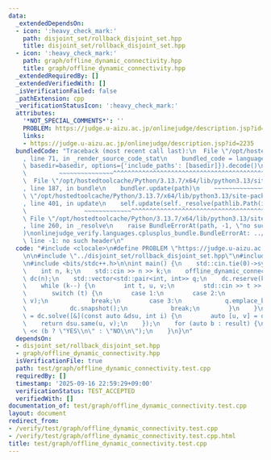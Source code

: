 ```yaml
---
data:
  _extendedDependsOn:
  - icon: ':heavy_check_mark:'
    path: disjoint_set/rollback_disjoint_set.hpp
    title: disjoint_set/rollback_disjoint_set.hpp
  - icon: ':heavy_check_mark:'
    path: graph/offline_dynamic_connectivity.hpp
    title: graph/offline_dynamic_connectivity.hpp
  _extendedRequiredBy: []
  _extendedVerifiedWith: []
  _isVerificationFailed: false
  _pathExtension: cpp
  _verificationStatusIcon: ':heavy_check_mark:'
  attributes:
    '*NOT_SPECIAL_COMMENTS*': ''
    PROBLEM: https://judge.u-aizu.ac.jp/onlinejudge/description.jsp?id=2235
    links:
    - https://judge.u-aizu.ac.jp/onlinejudge/description.jsp?id=2235
  bundledCode: "Traceback (most recent call last):\n  File \"/opt/hostedtoolcache/Python/3.13.7/x64/lib/python3.13/site-packages/onlinejudge_verify/documentation/build.py\"\
    , line 71, in _render_source_code_stat\n    bundled_code = language.bundle(stat.path,\
    \ basedir=basedir, options={'include_paths': [basedir]}).decode()\n          \
    \         ~~~~~~~~~~~~~~~^^^^^^^^^^^^^^^^^^^^^^^^^^^^^^^^^^^^^^^^^^^^^^^^^^^^^^^^^^^^^^^^^^\n\
    \  File \"/opt/hostedtoolcache/Python/3.13.7/x64/lib/python3.13/site-packages/onlinejudge_verify/languages/cplusplus.py\"\
    , line 187, in bundle\n    bundler.update(path)\n    ~~~~~~~~~~~~~~^^^^^^\n  File\
    \ \"/opt/hostedtoolcache/Python/3.13.7/x64/lib/python3.13/site-packages/onlinejudge_verify/languages/cplusplus_bundle.py\"\
    , line 401, in update\n    self.update(self._resolve(pathlib.Path(included), included_from=path))\n\
    \                ~~~~~~~~~~~~~^^^^^^^^^^^^^^^^^^^^^^^^^^^^^^^^^^^^^^^^^^^^\n \
    \ File \"/opt/hostedtoolcache/Python/3.13.7/x64/lib/python3.13/site-packages/onlinejudge_verify/languages/cplusplus_bundle.py\"\
    , line 260, in _resolve\n    raise BundleErrorAt(path, -1, \"no such header\"\
    )\nonlinejudge_verify.languages.cplusplus_bundle.BundleErrorAt: ../disjoint_set/rollback_disjoint_set.hpp:\
    \ line -1: no such header\n"
  code: "#include <clocale>\n#define PROBLEM \"https://judge.u-aizu.ac.jp/onlinejudge/description.jsp?id=2235\"\
    \n\n#include \"../disjoint_set/rollback_disjoint_set.hpp\"\n#include \"../graph/offline_dynamic_connectivity.hpp\"\
    \n#include <bits/stdc++.h>\n\nint main() {\n    std::cin.tie(0)->sync_with_stdio(0);\n\
    \    int n, k;\n    std::cin >> n >> k;\n    offline_dynamic_connectivity<rollback_disjoint_set>\
    \ dc(n);\n    std::vector<std::pair<int, int>> q;\n    dc.reserve(k);\n    q.reserve(k);\n\
    \    while (k--) {\n        int t, u, v;\n        std::cin >> t >> u >> v;\n \
    \       switch (t) {\n        case 1:\n        case 2:\n            dc.toggle_edge(u,\
    \ v);\n            break;\n        case 3:\n            q.emplace_back(u, v);\n\
    \            dc.snapshot();\n            break;\n        }\n    }\n    auto result\
    \ = dc.solve([&](const auto &dsu, int i) {\n        auto [u, v] = q[i];\n    \
    \    return dsu.same(u, v);\n    });\n    for (auto b : result) {\n        std::cout\
    \ << (b ? \"YES\\n\" : \"NO\\n\");\n    }\n}\n"
  dependsOn:
  - disjoint_set/rollback_disjoint_set.hpp
  - graph/offline_dynamic_connectivity.hpp
  isVerificationFile: true
  path: test/graph/offline_dynamic_connectivity.test.cpp
  requiredBy: []
  timestamp: '2025-09-16 22:59:29+09:00'
  verificationStatus: TEST_ACCEPTED
  verifiedWith: []
documentation_of: test/graph/offline_dynamic_connectivity.test.cpp
layout: document
redirect_from:
- /verify/test/graph/offline_dynamic_connectivity.test.cpp
- /verify/test/graph/offline_dynamic_connectivity.test.cpp.html
title: test/graph/offline_dynamic_connectivity.test.cpp
---
```

